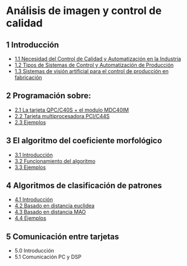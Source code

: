 # Análisis de imagen y control de calidad

## 1 Introducción

* [1.1 Necesidad del Control de Calidad y Automatización en la Industria](1%20Introducción/1.1%20Necesidad%20del%20Control%20de%20Calidad%20y%20Automatización%20en%20la%20Industria.md)
* [1.2 Tipos de Sistemas de Control y Automatización de Producción](1%20Introducción/1.2%20Tipos%20de%20Sistemas%20de%20Control%20%20y%20Automatización%20de%20Producción.md)
* [1.3 Sistemas de visión artificial para el control de producción en fabricación](1%20Introducción/1.3%20Sistemas%20de%20visión%20artificial%20para%20el%20control%20de%20producción%20en%20fabricación.md)

## 2 Programación sobre:
* [2.1 La tarjeta QPC/C40S + el modulo MDC40IM](2%20Programación%20sobre/2.1%20La%20tarjeta%20QPCC40S%20el%20modulo%20MDC40IM.md)
* [2.2 Tarjeta multiprocesadora PCI/C44S](2%20Programación%20sobre/2.2%20Tarjeta%20multiprocesadora%20PCIC44S.md)
* [2.3 Ejemplos](2%20Programación%20sobre/2.3%20Ejemplos.md)

## 3 El algoritmo del coeficiente morfológico
* [3.1 Introducción](3%20El%20algoritmo%20del%20coeficiente%20morfológico/3.1%20Introducción.md)
* [3.2 Funcionamiento del algoritmo](3%20El%20algoritmo%20del%20coeficiente%20morfológico/3.2%20Funcionamiento%20del%20algorítmo.md)
* [3.3 Ejemplos](3%20El%20algoritmo%20del%20coeficiente%20morfológico/3.3%20Ejemplos.md)

## 4 Algoritmos de clasificación de patrones

* [4.1 Introducción](4%20Algoritmos%20de%20clasificación%20de%20patrones/4.1%20Introducción.md)
* [4.2 Basado en distancia euclidea](4%20Algoritmos%20de%20clasificación%20de%20patrones/4.2%20Basado%20en%20distancia%20euclidea.md)
* [4.3 Basado en distancia MAO](4%20Algoritmos%20de%20clasificación%20de%20patrones/4.3%20Basado%20en%20distancia%20MAO.md)
* [4.4 Ejemplos](4%20Algoritmos%20de%20clasificación%20de%20patrones/4.4%20Ejemplos.md)

## 5 Comunicación entre tarjetas

* 5.0 Introducción
* 5.1 Comunicación PC y DSP